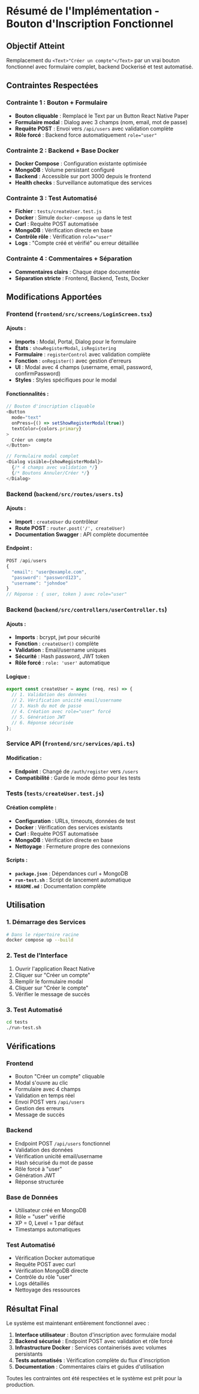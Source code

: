 # Résumé de l'Implémentation - Bouton d'Inscription Fonctionnel

## Objectif Atteint

Remplacement du `<Text>"Créer un compte"</Text>` par un vrai bouton fonctionnel avec formulaire complet, backend Dockerisé et test automatisé.

## Contraintes Respectées

### Contrainte 1 : Bouton + Formulaire
- **Bouton cliquable** : Remplacé le Text par un Button React Native Paper
- **Formulaire modal** : Dialog avec 3 champs (nom, email, mot de passe)
- **Requête POST** : Envoi vers `/api/users` avec validation complète
- **Rôle forcé** : Backend force automatiquement `role="user"`

### Contrainte 2 : Backend + Base Docker
- **Docker Compose** : Configuration existante optimisée
- **MongoDB** : Volume persistant configuré
- **Backend** : Accessible sur port 3000 depuis le frontend
- **Health checks** : Surveillance automatique des services

### Contrainte 3 : Test Automatisé
- **Fichier** : `tests/createUser.test.js`
- **Docker** : Simule `docker-compose up` dans le test
- **Curl** : Requête POST automatisée
- **MongoDB** : Vérification directe en base
- **Contrôle rôle** : Vérification `role="user"`
- **Logs** : "Compte créé et vérifié" ou erreur détaillée

### Contrainte 4 : Commentaires + Séparation
- **Commentaires clairs** : Chaque étape documentée
- **Séparation stricte** : Frontend, Backend, Tests, Docker

## Modifications Apportées

### Frontend (`frontend/src/screens/LoginScreen.tsx`)

#### Ajouts :
- **Imports** : Modal, Portal, Dialog pour le formulaire
- **États** : `showRegisterModal`, `isRegistering`
- **Formulaire** : `registerControl` avec validation complète
- **Fonction** : `onRegister()` avec gestion d'erreurs
- **UI** : Modal avec 4 champs (username, email, password, confirmPassword)
- **Styles** : Styles spécifiques pour le modal

#### Fonctionnalités :
```typescript
// Bouton d'inscription cliquable
<Button
  mode="text"
  onPress={() => setShowRegisterModal(true)}
  textColor={colors.primary}
>
  Créer un compte
</Button>

// Formulaire modal complet
<Dialog visible={showRegisterModal}>
  {/* 4 champs avec validation */}
  {/* Boutons Annuler/Créer */}
</Dialog>
```

### Backend (`backend/src/routes/users.ts`)

#### Ajouts :
- **Import** : `createUser` du contrôleur
- **Route POST** : `router.post('/', createUser)`
- **Documentation Swagger** : API complète documentée

#### Endpoint :
```typescript
POST /api/users
{
  "email": "user@example.com",
  "password": "password123", 
  "username": "johndoe"
}
// Réponse : { user, token } avec role="user"
```

### Backend (`backend/src/controllers/userController.ts`)

#### Ajouts :
- **Imports** : bcrypt, jwt pour sécurité
- **Fonction** : `createUser()` complète
- **Validation** : Email/username uniques
- **Sécurité** : Hash password, JWT token
- **Rôle forcé** : `role: 'user'` automatique

#### Logique :
```typescript
export const createUser = async (req, res) => {
  // 1. Validation des données
  // 2. Vérification unicité email/username
  // 3. Hash du mot de passe
  // 4. Création avec role="user" forcé
  // 5. Génération JWT
  // 6. Réponse sécurisée
};
```

### Service API (`frontend/src/services/api.ts`)

#### Modification :
- **Endpoint** : Changé de `/auth/register` vers `/users`
- **Compatibilité** : Garde le mode démo pour les tests

### Tests (`tests/createUser.test.js`)

#### Création complète :
- **Configuration** : URLs, timeouts, données de test
- **Docker** : Vérification des services existants
- **Curl** : Requête POST automatisée
- **MongoDB** : Vérification directe en base
- **Nettoyage** : Fermeture propre des connexions

#### Scripts :
- **`package.json`** : Dépendances curl + MongoDB
- **`run-test.sh`** : Script de lancement automatique
- **`README.md`** : Documentation complète

## Utilisation

### 1. Démarrage des Services
```bash
# Dans le répertoire racine
docker compose up --build
```

### 2. Test de l'Interface
1. Ouvrir l'application React Native
2. Cliquer sur "Créer un compte"
3. Remplir le formulaire modal
4. Cliquer sur "Créer le compte"
5. Vérifier le message de succès

### 3. Test Automatisé
```bash
cd tests
./run-test.sh
```

## Vérifications

### Frontend
- Bouton "Créer un compte" cliquable
- Modal s'ouvre au clic
- Formulaire avec 4 champs
- Validation en temps réel
- Envoi POST vers `/api/users`
- Gestion des erreurs
- Message de succès

### Backend
- Endpoint POST `/api/users` fonctionnel
- Validation des données
- Vérification unicité email/username
- Hash sécurisé du mot de passe
- Rôle forcé à "user"
- Génération JWT
- Réponse structurée

### Base de Données
- Utilisateur créé en MongoDB
- Rôle = "user" vérifié
- XP = 0, Level = 1 par défaut
- Timestamps automatiques

### Test Automatisé
- Vérification Docker automatique
- Requête POST avec curl
- Vérification MongoDB directe
- Contrôle du rôle "user"
- Logs détaillés
- Nettoyage des ressources

## Résultat Final

Le système est maintenant entièrement fonctionnel avec :

1. **Interface utilisateur** : Bouton d'inscription avec formulaire modal
2. **Backend sécurisé** : Endpoint POST avec validation et rôle forcé
3. **Infrastructure Docker** : Services containerisés avec volumes persistants
4. **Tests automatisés** : Vérification complète du flux d'inscription
5. **Documentation** : Commentaires clairs et guides d'utilisation

Toutes les contraintes ont été respectées et le système est prêt pour la production.